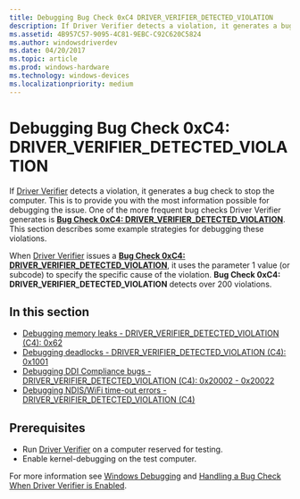 ```yaml
---
title: Debugging Bug Check 0xC4 DRIVER_VERIFIER_DETECTED_VIOLATION
description: If Driver Verifier detects a violation, it generates a bug check to stop the computer.
ms.assetid: 4B957C57-9095-4C81-9EBC-C92C620C5824
ms.author: windowsdriverdev
ms.date: 04/20/2017
ms.topic: article
ms.prod: windows-hardware
ms.technology: windows-devices
ms.localizationpriority: medium
---
```


# Debugging Bug Check 0xC4: DRIVER\_VERIFIER\_DETECTED\_VIOLATION


If [Driver Verifier](driver-verifier.md) detects a violation, it generates a bug check to stop the computer. This is to provide you with the most information possible for debugging the issue. One of the more frequent bug checks Driver Verifier generates is [**Bug Check 0xC4: DRIVER\_VERIFIER\_DETECTED\_VIOLATION**](https://msdn.microsoft.com/library/windows/hardware/ff560187). This section describes some example strategies for debugging these violations.

When [Driver Verifier](driver-verifier.md) issues a [**Bug Check 0xC4: DRIVER\_VERIFIER\_DETECTED\_VIOLATION**](https://msdn.microsoft.com/library/windows/hardware/ff560187), it uses the parameter 1 value (or subcode) to specify the specific cause of the violation. **Bug Check 0xC4: DRIVER\_VERIFIER\_DETECTED\_VIOLATION** detects over 200 violations.

## <span id="in_this_section"></span>In this section


-   [Debugging memory leaks - DRIVER\_VERIFIER\_DETECTED\_VIOLATION (C4): 0x62](debugging-memory-leaks---driver-verifier-detected-violation--c4---0x62.md)
-   [Debugging deadlocks - DRIVER\_VERIFIER\_DETECTED\_VIOLATION (C4): 0x1001](debugging-deadlocks---driver-verifier-detected-violation--c4---0x1001.md)
-   [Debugging DDI Compliance bugs - DRIVER\_VERIFIER\_DETECTED\_VIOLATION (C4): 0x20002 - 0x20022](debugging-ddi-compliance-bugs----driver-verifier-detected-violation--c4---0x000200--.md)
-   [Debugging NDIS/WiFi time-out errors - DRIVER\_VERIFIER\_DETECTED\_VIOLATION (C4)](debugging-ndis-wifi-timeouts---driver-verifier-detected-violation--c4---0x92003--etc-.md)

## <span id="Prerequisites"></span><span id="prerequisites"></span><span id="PREREQUISITES"></span>Prerequisites


-   Run [Driver Verifier](driver-verifier.md) on a computer reserved for testing.
-   Enable kernel-debugging on the test computer.

For more information see [Windows Debugging](https://msdn.microsoft.com/library/windows/hardware/ff551063) and [Handling a Bug Check When Driver Verifier is Enabled](https://msdn.microsoft.com/library/windows/hardware/hh450984).

 

 





